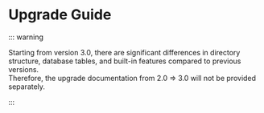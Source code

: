 # Upgrade Guide

::: warning

Starting from version 3.0, there are significant differences in directory structure, database tables, and built-in features compared to previous versions.  
Therefore, the upgrade documentation from 2.0 => 3.0 will not be provided separately.

:::